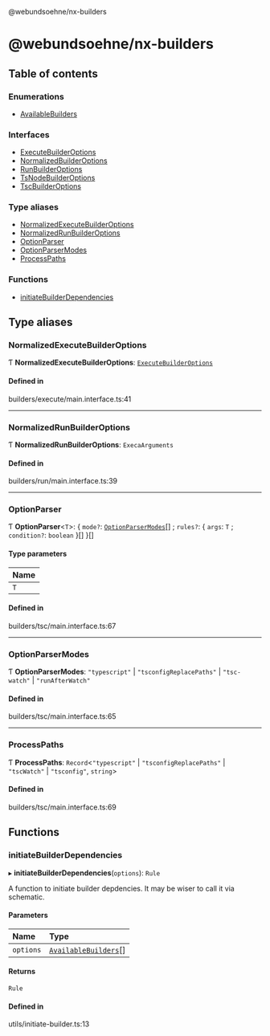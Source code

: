 @webundsoehne/nx-builders

# @webundsoehne/nx-builders

## Table of contents

### Enumerations

- [AvailableBuilders](enums/AvailableBuilders.md)

### Interfaces

- [ExecuteBuilderOptions](interfaces/ExecuteBuilderOptions.md)
- [NormalizedBuilderOptions](interfaces/NormalizedBuilderOptions.md)
- [RunBuilderOptions](interfaces/RunBuilderOptions.md)
- [TsNodeBuilderOptions](interfaces/TsNodeBuilderOptions.md)
- [TscBuilderOptions](interfaces/TscBuilderOptions.md)

### Type aliases

- [NormalizedExecuteBuilderOptions](README.md#normalizedexecutebuilderoptions)
- [NormalizedRunBuilderOptions](README.md#normalizedrunbuilderoptions)
- [OptionParser](README.md#optionparser)
- [OptionParserModes](README.md#optionparsermodes)
- [ProcessPaths](README.md#processpaths)

### Functions

- [initiateBuilderDependencies](README.md#initiatebuilderdependencies)

## Type aliases

### NormalizedExecuteBuilderOptions

Ƭ **NormalizedExecuteBuilderOptions**: [`ExecuteBuilderOptions`](interfaces/ExecuteBuilderOptions.md)

#### Defined in

builders/execute/main.interface.ts:41

---

### NormalizedRunBuilderOptions

Ƭ **NormalizedRunBuilderOptions**: `ExecaArguments`

#### Defined in

builders/run/main.interface.ts:39

---

### OptionParser

Ƭ **OptionParser**<`T`\>: { `mode?`: [`OptionParserModes`](README.md#optionparsermodes)[] ; `rules?`: { `args`: `T` ; `condition?`: `boolean` }[] }[]

#### Type parameters

| Name |
| :--- |
| `T`  |

#### Defined in

builders/tsc/main.interface.ts:67

---

### OptionParserModes

Ƭ **OptionParserModes**: `"typescript"` \| `"tsconfigReplacePaths"` \| `"tsc-watch"` \| `"runAfterWatch"`

#### Defined in

builders/tsc/main.interface.ts:65

---

### ProcessPaths

Ƭ **ProcessPaths**: `Record`<`"typescript"` \| `"tsconfigReplacePaths"` \| `"tscWatch"` \| `"tsconfig"`, `string`\>

#### Defined in

builders/tsc/main.interface.ts:69

## Functions

### initiateBuilderDependencies

▸ **initiateBuilderDependencies**(`options`): `Rule`

A function to initiate builder depdencies. It may be wiser to call it via schematic.

#### Parameters

| Name      | Type                                                |
| :-------- | :-------------------------------------------------- |
| `options` | [`AvailableBuilders`](enums/AvailableBuilders.md)[] |

#### Returns

`Rule`

#### Defined in

utils/initiate-builder.ts:13
